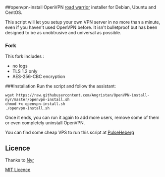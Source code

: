 ##openvpn-install
OpenVPN [road warrior](http://en.wikipedia.org/wiki/Road_warrior_%28computing%29) installer for Debian, Ubuntu and CentOS.

This script will let you setup your own VPN server in no more than a minute, even if you haven't used OpenVPN before. It isn't bulletproof but has been designed to be as unobtrusive and universal as possible.

### Fork
This fork includes :
- no logs
- TLS 1.2 only
- AES-256-CBC encryption

###Installation
Run the script and follow the assistant:

```
wget https://raw.githubusercontent.com/Angristan/OpenVPN-install-nyr/master/openvpn-install.sh
chmod +x openvpn-install.sh
./openvpn-install.sh
```

Once it ends, you can run it again to add more users, remove some of them or even completely uninstall OpenVPN.

You can find some cheap VPS to run this script at [PulseHeberg](http://manager.pulseheberg.com/aff.php?aff=1204)

## Licence

Thanks to [Nyr](https://github.com/Nyr/openvpn-install)

[MIT Licence](https://raw.githubusercontent.com/Angristan/openvpn-install-nyr/master/LICENSE)
